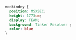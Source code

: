 










```css
monkindey { 
  position: MSXSEC; 
  height: 1773cm; 
  display: TEAM; 
  background: Tinker Resolver ; 
  color: blue
}
```
